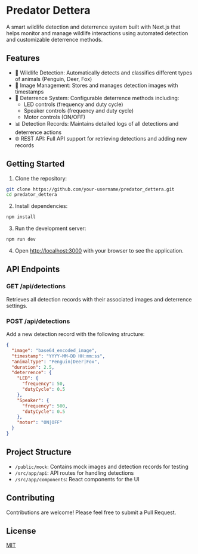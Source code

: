 # Predator Dettera

A smart wildlife detection and deterrence system built with Next.js that helps monitor and manage wildlife interactions using automated detection and customizable deterrence methods.

## Features

- 🦊 Wildlife Detection: Automatically detects and classifies different types of animals (Penguin, Deer, Fox)
- 📸 Image Management: Stores and manages detection images with timestamps
- 🚨 Deterrence System: Configurable deterrence methods including:
  - LED controls (frequency and duty cycle)
  - Speaker controls (frequency and duty cycle)
  - Motor controls (ON/OFF)
- 📊 Detection Records: Maintains detailed logs of all detections and deterrence actions
- 🌐 REST API: Full API support for retrieving detections and adding new records

## Getting Started

1. Clone the repository:
```bash
git clone https://github.com/your-username/predator_dettera.git
cd predator_dettera
```

2. Install dependencies:
```bash
npm install
```

3. Run the development server:
```bash
npm run dev
```

4. Open [http://localhost:3000](http://localhost:3000) with your browser to see the application.

## API Endpoints

### GET /api/detections
Retrieves all detection records with their associated images and deterrence settings.

### POST /api/detections
Add a new detection record with the following structure:
```json
{
  "image": "base64_encoded_image",
  "timestamp": "YYYY-MM-DD HH:mm:ss",
  "animalType": "Penguin|Deer|Fox",
  "duration": 2.5,
  "deterrence": {
    "LED": {
      "frequency": 50,
      "dutyCycle": 0.5
    },
    "Speaker": {
      "frequency": 500,
      "dutyCycle": 0.5
    },
    "motor": "ON|OFF"
  }
}
```

## Project Structure

- `/public/mock`: Contains mock images and detection records for testing
- `/src/app/api`: API routes for handling detections
- `/src/app/components`: React components for the UI

## Contributing

Contributions are welcome! Please feel free to submit a Pull Request.

## License

[MIT](https://choosealicense.com/licenses/mit/)
